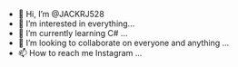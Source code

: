 - 👋 Hi, I’m @JACKRJ528
- 👀 I’m interested in everything...
- 🌱 I’m currently learning C# ...
- 💞️ I’m looking to collaborate on everyone and anything ...
- 📫 How to reach me Instagram ...

<!---
JACKRJ528/JACKRJ528 is a ✨ special ✨ repository because its `README.md` (this file) appears on your GitHub profile.
You can click the Preview link to take a look at your changes.
--->

